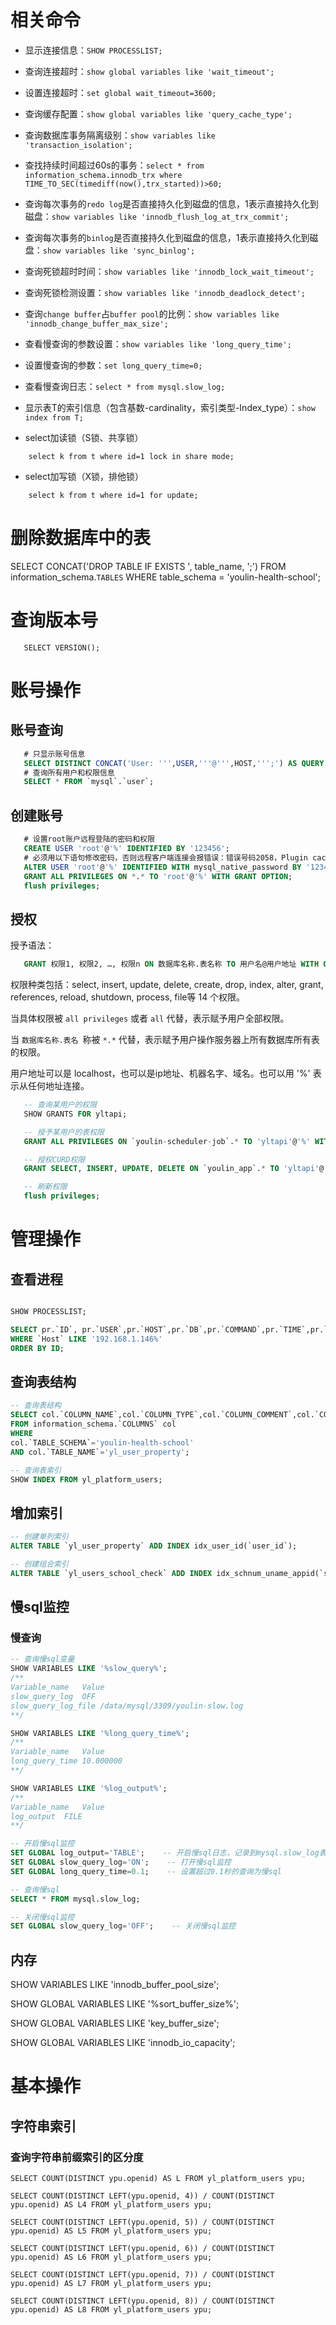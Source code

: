 # 相关命令

- 显示连接信息：`SHOW PROCESSLIST;`
- 查询连接超时：`show global variables like 'wait_timeout';`
- 设置连接超时：`set global wait_timeout=3600;`
- 查询缓存配置：`show global variables like 'query_cache_type';`

- 查询数据库事务隔离级别：`show variables like 'transaction_isolation';`
- 查找持续时间超过60s的事务：`select * from information_schema.innodb_trx where TIME_TO_SEC(timediff(now(),trx_started))>60;`
- 查询每次事务的`redo log`是否直接持久化到磁盘的信息，1表示直接持久化到磁盘：`show variables like 'innodb_flush_log_at_trx_commit';`
- 查询每次事务的`binlog`是否直接持久化到磁盘的信息，1表示直接持久化到磁盘：`show variables like 'sync_binlog';`

- 查询死锁超时时间：`show variables like 'innodb_lock_wait_timeout';`
- 查询死锁检测设置：`show variables like 'innodb_deadlock_detect';`

- 查询`change buffer`占`buffer pool`的比例：`show variables like 'innodb_change_buffer_max_size';`

- 查看慢查询的参数设置：`show variables like 'long_query_time';`
- 设置慢查询的参数：`set long_query_time=0;`
- 查看慢查询日志：`select * from mysql.slow_log;`

- 显示表T的索引信息（包含基数-cardinality，索引类型-Index_type）：`show index from T;`

- select加读锁（S锁、共享锁）
```
    select k from t where id=1 lock in share mode;
```
- select加写锁（X锁，排他锁）
```    
    select k from t where id=1 for update;
```


# 删除数据库中的表
SELECT CONCAT('DROP TABLE IF EXISTS ', table_name, ';')
FROM information_schema.`TABLES`
WHERE table_schema = 'youlin-health-school';

# 查询版本号

```mysql
   SELECT VERSION();
```           

# 账号操作

## 账号查询

```sql
   # 只显示账号信息
   SELECT DISTINCT CONCAT('User: ''',USER,'''@''',HOST,''';') AS QUERY FROM mysql.user;
   # 查询所有用户和权限信息
   SELECT * FROM `mysql`.`user`;
```

## 创建账号

```sql
   # 设置root账户远程登陆的密码和权限
   CREATE USER 'root'@'%' IDENTIFIED BY '123456';
   # 必须用以下语句修改密码，否则远程客户端连接会报错误：错误号码2058，Plugin caching_sha2_password not be load: xxxxx
   ALTER USER 'root'@'%' IDENTIFIED WITH mysql_native_password BY '123456';
   GRANT ALL PRIVILEGES ON *.* TO 'root'@'%' WITH GRANT OPTION;
   flush privileges;
```

## 授权

授予语法：

```sql
   GRANT 权限1, 权限2, …, 权限n ON 数据库名称.表名称 TO 用户名@用户地址 WITH GRANT OPTION;
```

权限种类包括：select, insert, update, delete, create, drop, index, alter, grant, references, reload, shutdown, process, file等 14 个权限。

当具体权限被 `all privileges` 或者 `all` 代替，表示赋予用户全部权限。

当 `数据库名称.表名 `称被 `*.*` 代替，表示赋予用户操作服务器上所有数据库所有表的权限。

用户地址可以是 localhost，也可以是ip地址、机器名字、域名。也可以用 '%' 表示从任何地址连接。

```sql
   -- 查询某用户的权限
   SHOW GRANTS FOR yltapi;

   -- 授予某用户的表权限
   GRANT ALL PRIVILEGES ON `youlin-scheduler-job`.* TO 'yltapi'@'%' WITH GRANT OPTION;

   -- 授权CURD权限
   GRANT SELECT, INSERT, UPDATE, DELETE ON `youlin_app`.* TO 'yltapi'@'%' WITH GRANT OPTION;

   -- 刷新权限
   flush privileges;
```

# 管理操作

## 查看进程

```sql

SHOW PROCESSLIST;

SELECT pr.`ID`, pr.`USER`,pr.`HOST`,pr.`DB`,pr.`COMMAND`,pr.`TIME`,pr.`STATE`,pr.`TIME_MS`,pr.`INFO`,pr.`MEMORY_USED` FROM information_schema.`PROCESSLIST` pr
WHERE `Host` LIKE '192.168.1.146%'
ORDER BY ID;

```

## 查询表结构

```sql
-- 查询表结构
SELECT col.`COLUMN_NAME`,col.`COLUMN_TYPE`,col.`COLUMN_COMMENT`,col.`COLUMN_KEY`,col.`EXTRA`,col.`IS_NULLABLE` 
FROM information_schema.`COLUMNS` col
WHERE 
col.`TABLE_SCHEMA`='youlin-health-school'
AND col.`TABLE_NAME`='yl_user_property';

-- 查询表索引
SHOW INDEX FROM yl_platform_users;

```

## 增加索引

```sql
-- 创建单列索引
ALTER TABLE `yl_user_property` ADD INDEX idx_user_id(`user_id`);

-- 创建组合索引
ALTER TABLE `yl_users_school_check` ADD INDEX idx_schnum_uname_appid(`school_number`, `user_name`, `app_id`);

```

## 慢sql监控

### 慢查询

```sql
-- 查询慢sql变量
SHOW VARIABLES LIKE '%slow_query%';
/**
Variable_name	Value
slow_query_log	OFF
slow_query_log_file	/data/mysql/3309/youlin-slow.log
**/

SHOW VARIABLES LIKE '%long_query_time%';
/**
Variable_name	Value
long_query_time	10.000000
**/

SHOW VARIABLES LIKE '%log_output%';
/**
Variable_name	Value
log_output	FILE
**/

-- 开启慢sql监控
SET GLOBAL log_output='TABLE';    -- 开启慢sql日志，记录到mysql.slow_log表
SET GLOBAL slow_query_log='ON';    -- 打开慢sql监控	
SET GLOBAL long_query_time=0.1;    -- 设置超过0.1秒的查询为慢sql

-- 查询慢sql
SELECT * FROM mysql.slow_log;

-- 关闭慢sql监控
SET GLOBAL slow_query_log='OFF';    -- 关闭慢sql监控
```

## 内存

SHOW VARIABLES LIKE 'innodb_buffer_pool_size';

SHOW GLOBAL VARIABLES LIKE '%sort_buffer_size%';

SHOW GLOBAL VARIABLES LIKE 'key_buffer_size';

SHOW GLOBAL VARIABLES LIKE 'innodb_io_capacity';

# 基本操作

## 字符串索引

### 查询字符串前缀索引的区分度

```
SELECT COUNT(DISTINCT ypu.openid) AS L FROM yl_platform_users ypu;

SELECT COUNT(DISTINCT LEFT(ypu.openid, 4)) / COUNT(DISTINCT ypu.openid) AS L4 FROM yl_platform_users ypu;

SELECT COUNT(DISTINCT LEFT(ypu.openid, 5)) / COUNT(DISTINCT ypu.openid) AS L5 FROM yl_platform_users ypu;

SELECT COUNT(DISTINCT LEFT(ypu.openid, 6)) / COUNT(DISTINCT ypu.openid) AS L6 FROM yl_platform_users ypu;

SELECT COUNT(DISTINCT LEFT(ypu.openid, 7)) / COUNT(DISTINCT ypu.openid) AS L7 FROM yl_platform_users ypu;

SELECT COUNT(DISTINCT LEFT(ypu.openid, 8)) / COUNT(DISTINCT ypu.openid) AS L8 FROM yl_platform_users ypu;
```


